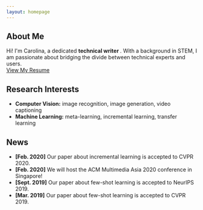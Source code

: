 ```yaml
---
layout: homepage
---
```


## About Me

Hi! I'm Carolina, a dedicated <b> technical writer </b>. With a background in STEM, I am passionate about bridging the divide between technical experts and users. 
<br>
[View My Resume](resume.md) <br>

## Research Interests

- **Computer Vision:** image recognition, image generation, video captioning
- **Machine Learning:** meta-learning, incremental learning, transfer learning

## News

- **[Feb. 2020]** Our paper about incremental learning is accepted to CVPR 2020.
- **[Feb. 2020]** We will host the ACM Multimedia Asia 2020 conference in Singapore!
- **[Sept. 2019]** Our paper about few-shot learning is accepted to NeurIPS 2019.
- **[Mar. 2019]** Our paper about few-shot learning is accepted to CVPR 2019.

